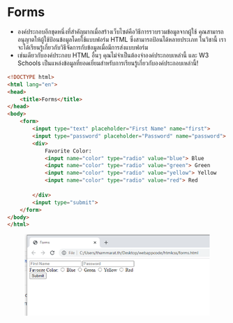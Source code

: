 # Forms

* องค์ประกอบอีกชุดหนึ่งที่สำคัญมากเมื่อสร้างเว็บไซต์คือวิธีการรวบรวมข้อมูลจากผู้ใช้ คุณสามารถอนุญาตให้ผู้ใช้ป้อนข้อมูลโดยใช้แบบฟอร์ม HTML ซึ่งสามารถป้อนได้หลายประเภท ในวิชานี้ เราจะได้เรียนรู้เกี่ยวกับวิธีจัดการกับข้อมูลเมื่อมีการส่งแบบฟอร์ม
* เช่นเดียวกับองค์ประกอบ HTML อื่นๆ คุณไม่จำเป็นต้องจำองค์ประกอบเหล่านี้ และ W3 Schools เป็นแหล่งข้อมูลที่ยอดเยี่ยมสำหรับการเรียนรู้เกี่ยวกับองค์ประกอบเหล่านี้!

```html
<!DOCTYPE html>
<html lang="en">
<head>
    <title>Forms</title>
</head>
<body>
    <form>
        <input type="text" placeholder="First Name" name="first">
        <input type="password" placeholder="Password" name="password">
        <div>
            Favorite Color:
            <input name="color" type="radio" value="blue"> Blue
            <input name="color" type="radio" value="green"> Green
            <input name="color" type="radio" value="yellow"> Yellow
            <input name="color" type="radio" value="red"> Red

        </div>
        <input type="submit">
    </form>
</body>
</html>
```

<figure><img src="../../.gitbook/assets/image (3).png" alt=""><figcaption></figcaption></figure>
